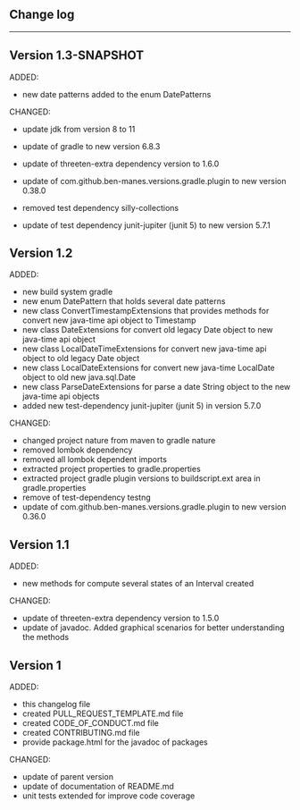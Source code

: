 ## Change log
----------------------

Version 1.3-SNAPSHOT
-------------

ADDED:

- new date patterns added to the enum DatePatterns

CHANGED:

- update jdk from version 8 to 11

- update of gradle to new version 6.8.3
- update of threeten-extra dependency version to 1.6.0
- update of com.github.ben-manes.versions.gradle.plugin to new version 0.38.0
- removed test dependency silly-collections
- update of test dependency junit-jupiter (junit 5) to new version 5.7.1

Version 1.2
-------------

ADDED:

- new build system gradle
- new enum DatePattern that holds several date patterns
- new class ConvertTimestampExtensions that provides methods for convert new java-time api object to Timestamp
- new class DateExtensions for convert old legacy Date object to new java-time api object
- new class LocalDateTimeExtensions for convert new java-time api object to old legacy Date object
- new class LocalDateExtensions for convert new java-time LocalDate object to old new java.sql.Date
- new class ParseDateExtensions for parse a date String object to the new java-time api objects
- added new test-dependency junit-jupiter (junit 5) in version 5.7.0

CHANGED:

- changed project nature from maven to gradle nature
- removed lombok dependency
- removed all lombok dependent imports
- extracted project properties to gradle.properties
- extracted project gradle plugin versions to buildscript.ext area in gradle.properties
- remove of test-dependency testng
- update of com.github.ben-manes.versions.gradle.plugin to new version 0.36.0

Version 1.1
-------------

ADDED:

- new methods for compute several states of an Interval created

CHANGED:

- update of threeten-extra dependency version to 1.5.0
- update of javadoc. Added graphical scenarios for better understanding the methods

Version 1
-------------

ADDED:

- this changelog file
- created PULL_REQUEST_TEMPLATE.md file
- created CODE_OF_CONDUCT.md file
- created CONTRIBUTING.md file
- provide package.html for the javadoc of packages

CHANGED:

- update of parent version
- update of documentation of README.md
- unit tests extended for improve code coverage



